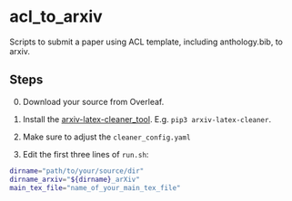 # acl_to_arxiv
Scripts to submit a paper using ACL template, including anthology.bib, to arxiv.

## Steps

0. Download your source from Overleaf.

1. Install the [arxiv-latex-cleaner_tool](https://github.com/google-research/arxiv-latex-cleaner). E.g. `pip3 arxiv-latex-cleaner`.

2. Make sure to adjust the `cleaner_config.yaml`
   
3. Edit the first three lines of `run.sh`:
```bash
dirname="path/to/your/source/dir"
dirname_arxiv="${dirname}_arXiv"
main_tex_file="name_of_your_main_tex_file"
```
